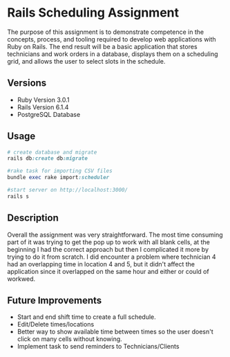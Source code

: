 # Rails Scheduling Assignment

The purpose of this assignment is to demonstrate competence in the concepts, process, and tooling required to develop web applications with Ruby on Rails. The end result will be a basic application that stores technicians and work orders in a database, displays them on a scheduling grid, and allows the user to select slots in the schedule.

## Versions

- Ruby Version 3.0.1
- Rails Version 6.1.4
- PostgreSQL Database

## Usage

```ruby
# create database and migrate
rails db:create db:migrate

#rake task for importing CSV files
bundle exec rake import:scheduler

#start server on http://localhost:3000/
rails s

```
## Description

Overall the assignment was very straightforward. The most time consuming part of it was trying to get the pop up to work with all blank cells, at the beginning I had the correct approach but then I complicated it more by trying to do it from scratch. I did encounter a problem where technician 4 had an overlapping time in location 4 and 5, but it didn't affect the application since it overlapped on the same hour and either or could of workwed. 

## Future Improvements

- Start and end shift time to create a full schedule. 
- Edit/Delete times/locations
- Better way to show available time between times so the user doesn't click on many cells without knowing. 
- Implement task to send reminders to Technicians/Clients
